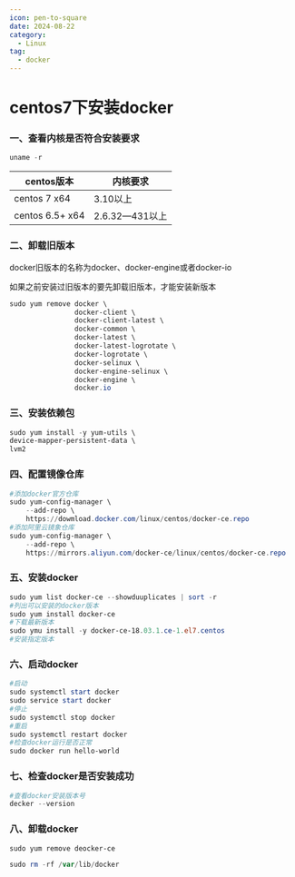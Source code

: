 ```yaml
---
icon: pen-to-square
date: 2024-08-22
category:
  - Linux
tag:
  - docker
---
```

# centos7下安装docker

### 一、查看内核是否符合安装要求

```powershell
uname -r
```

| centos版本      | 内核要求       |
| --------------- | -------------- |
| centos 7 x64    | 3.10以上       |
| centos 6.5+ x64 | 2.6.32—431以上 |

### 二、卸载旧版本

docker旧版本的名称为docker、docker-engine或者docker-io

如果之前安装过旧版本的要先卸载旧版本，才能安装新版本

```powershell
sudo yum remove docker \
				docker-client \
				docker-client-latest \
				docker-common \
				docker-latest \
				docker-latest-logrotate \
				docker-logrotate \
				docker-selinux \
				docker-engine-selinux \
				docker-engine \
				docker.io
```

### 三、安装依赖包

```powershell
sudo yum install -y yum-utils \
device-mapper-persistent-data \
lvm2
```

### 四、配置镜像仓库

```powershell
#添加docker官方仓库
sudo yum-config-manager \
	--add-repo \
	https://dowmload.docker.com/linux/centos/docker-ce.repo
#添加阿里云镜象仓库
sudo yum-config-manager \
	--add-repo \
	https://mirrors.aliyun.com/docker-ce/linux/centos/docker-ce.repo
```

### 五、安装docker

```powershell
sudo yum list docker-ce --showduuplicates | sort -r
#列出可以安装的docker版本
sudo yum install docker-ce
#下载最新版本
sudo ymu install -y docker-ce-18.03.1.ce-1.el7.centos
#安装指定版本
```

### 六、启动docker

```powershell
#启动
sudo systemctl start docker
sudo service start docker
#停止
sudo systemctl stop docker
#重启
sudo systemctl restart docker
#检查docker运行是否正常
sudo docker run hello-world
```

### 七、检查docker是否安装成功

```powershell
#查看docker安装版本号
decker --version
```

### 八、卸载docker

```powershell
sudo yum remove deocker-ce

sudo rm -rf /var/lib/docker
```






